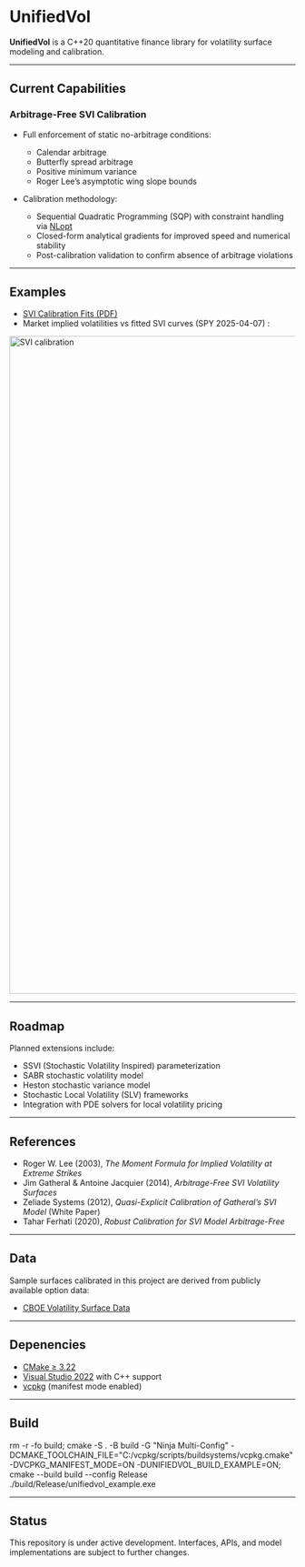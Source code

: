 # UnifiedVol  

**UnifiedVol** is a C++20 quantitative finance library for volatility surface modeling and calibration.  

---

## Current Capabilities  

### Arbitrage-Free SVI Calibration  
- Full enforcement of static no-arbitrage conditions:  
  - Calendar arbitrage  
  - Butterfly spread arbitrage  
  - Positive minimum variance  
  - Roger Lee’s asymptotic wing slope bounds  

- Calibration methodology:  
  - Sequential Quadratic Programming (SQP) with constraint handling via [NLopt](https://nlopt.readthedocs.io/)  
  - Closed-form analytical gradients for improved speed and numerical stability  
  - Post-calibration validation to confirm absence of arbitrage violations  

---

## Examples

- [SVI Calibration Fits (PDF)](docs/SVI_calibration_fits.pdf)  
- Market implied volatilities vs fitted SVI curves (SPY 2025-04-07)  :

<img width="1867" height="1157" alt="SVI calibration" src="https://github.com/user-attachments/assets/ed85c8bf-f065-494e-b6ba-d7b19175c5f2" />

---

## Roadmap  

Planned extensions include:  
- SSVI (Stochastic Volatility Inspired) parameterization  
- SABR stochastic volatility model  
- Heston stochastic variance model  
- Stochastic Local Volatility (SLV) frameworks  
- Integration with PDE solvers for local volatility pricing  

---

## References  

- Roger W. Lee (2003), *The Moment Formula for Implied Volatility at Extreme Strikes*  
- Jim Gatheral & Antoine Jacquier (2014), *Arbitrage-Free SVI Volatility Surfaces*  
- Zeliade Systems (2012), *Quasi-Explicit Calibration of Gatheral’s SVI Model* (White Paper)  
- Tahar Ferhati (2020), *Robust Calibration for SVI Model Arbitrage-Free*  

---

## Data  

Sample surfaces calibrated in this project are derived from publicly available option data:  

- [CBOE Volatility Surface Data](https://datashop.cboe.com/volatility-surfaces)  

---

## Depenencies

- [CMake ≥ 3.22](https://cmake.org/download/)  
- [Visual Studio 2022](https://visualstudio.microsoft.com/vs/) with C++ support  
- [vcpkg](https://github.com/microsoft/vcpkg) (manifest mode enabled)  

---

## Build

rm -r -fo build; 
cmake -S . -B build -G "Ninja Multi-Config" -DCMAKE_TOOLCHAIN_FILE="C:/vcpkg/scripts/buildsystems/vcpkg.cmake" -DVCPKG_MANIFEST_MODE=ON -DUNIFIEDVOL_BUILD_EXAMPLE=ON; 
cmake --build build --config Release
./build/Release/unifiedvol_example.exe

---

## Status  

This repository is under active development. Interfaces, APIs, and model implementations are subject to further changes.
